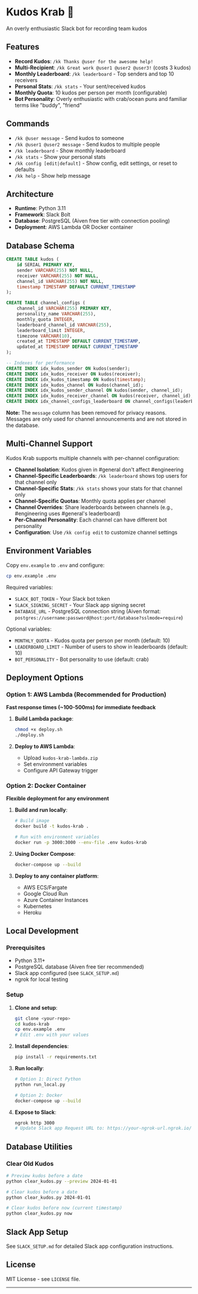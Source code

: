 # Kudos Krab 🦀

An overly enthusiastic Slack bot for recording team kudos

## Features

- **Record Kudos**: `/kk Thanks @user for the awesome help!` 
- **Multi-Recipient**: `/kk Great work @user1 @user2 @user3!` (costs 3 kudos)
- **Monthly Leaderboard**: `/kk leaderboard` - Top senders and top 10 receivers
- **Personal Stats**: `/kk stats` - Your sent/received kudos
- **Monthly Quota**: 10 kudos per person per month (configurable)
- **Bot Personality**: Overly enthusiastic with crab/ocean puns and familiar terms like "buddy", "friend"

## Commands

- `/kk @user message` - Send kudos to someone
- `/kk @user1 @user2 message` - Send kudos to multiple people
- `/kk leaderboard` - Show monthly leaderboard
- `/kk stats` - Show your personal stats
- `/kk config [edit|default]` - Show config, edit settings, or reset to defaults
- `/kk help` - Show help message

## Architecture

- **Runtime**: Python 3.11
- **Framework**: Slack Bolt
- **Database**: PostgreSQL (Aiven free tier with connection pooling)
- **Deployment**: AWS Lambda OR Docker container

## Database Schema

```sql
CREATE TABLE kudos (
    id SERIAL PRIMARY KEY,
    sender VARCHAR(255) NOT NULL,
    receiver VARCHAR(255) NOT NULL,
    channel_id VARCHAR(255) NOT NULL,
    timestamp TIMESTAMP DEFAULT CURRENT_TIMESTAMP
);

CREATE TABLE channel_configs (
    channel_id VARCHAR(255) PRIMARY KEY,
    personality_name VARCHAR(255),
    monthly_quota INTEGER,
    leaderboard_channel_id VARCHAR(255),
    leaderboard_limit INTEGER,
    timezone VARCHAR(10),
    created_at TIMESTAMP DEFAULT CURRENT_TIMESTAMP,
    updated_at TIMESTAMP DEFAULT CURRENT_TIMESTAMP
);

-- Indexes for performance
CREATE INDEX idx_kudos_sender ON kudos(sender);
CREATE INDEX idx_kudos_receiver ON kudos(receiver);
CREATE INDEX idx_kudos_timestamp ON kudos(timestamp);
CREATE INDEX idx_kudos_channel ON kudos(channel_id);
CREATE INDEX idx_kudos_sender_channel ON kudos(sender, channel_id);
CREATE INDEX idx_kudos_receiver_channel ON kudos(receiver, channel_id);
CREATE INDEX idx_channel_configs_leaderboard ON channel_configs(leaderboard_channel_id);
```

**Note:** The `message` column has been removed for privacy reasons. Messages are only used for channel announcements and are not stored in the database.

## Multi-Channel Support

Kudos Krab supports multiple channels with per-channel configuration:

- **Channel Isolation**: Kudos given in #general don't affect #engineering
- **Channel-Specific Leaderboards**: `/kk leaderboard` shows top users for that channel only
- **Channel-Specific Stats**: `/kk stats` shows your stats for that channel only
- **Channel-Specific Quotas**: Monthly quota applies per channel
- **Channel Overrides**: Share leaderboards between channels (e.g., #engineering uses #general's leaderboard)
- **Per-Channel Personality**: Each channel can have different bot personality
- **Configuration**: Use `/kk config edit` to customize channel settings

## Environment Variables

Copy `env.example` to `.env` and configure:

```bash
cp env.example .env
```

Required variables:
- `SLACK_BOT_TOKEN` - Your Slack bot token
- `SLACK_SIGNING_SECRET` - Your Slack app signing secret
- `DATABASE_URL` - PostgreSQL connection string (Aiven format: `postgres://username:password@host:port/database?sslmode=require`)

Optional variables:
- `MONTHLY_QUOTA` - Kudos quota per person per month (default: 10)
- `LEADERBOARD_LIMIT` - Number of users to show in leaderboards (default: 10)
- `BOT_PERSONALITY` - Bot personality to use (default: crab)

## Deployment Options

### Option 1: AWS Lambda (Recommended for Production)

**Fast response times (~100-500ms) for immediate feedback**

1. **Build Lambda package**:
   ```bash
   chmod +x deploy.sh
   ./deploy.sh
   ```

2. **Deploy to AWS Lambda**:
   - Upload `kudos-krab-lambda.zip`
   - Set environment variables
   - Configure API Gateway trigger

### Option 2: Docker Container

**Flexible deployment for any environment**

1. **Build and run locally**:
   ```bash
   # Build image
   docker build -t kudos-krab .
   
   # Run with environment variables
   docker run -p 3000:3000 --env-file .env kudos-krab
   ```

2. **Using Docker Compose**:
   ```bash
   docker-compose up --build
   ```

3. **Deploy to any container platform**:
   - AWS ECS/Fargate
   - Google Cloud Run
   - Azure Container Instances
   - Kubernetes
   - Heroku

## Local Development

### Prerequisites

- Python 3.11+
- PostgreSQL database (Aiven free tier recommended)
- Slack app configured (see `SLACK_SETUP.md`)
- ngrok for local testing

### Setup

1. **Clone and setup**:
   ```bash
   git clone <your-repo>
   cd kudos-krab
   cp env.example .env
   # Edit .env with your values
   ```

2. **Install dependencies**:
   ```bash
   pip install -r requirements.txt
   ```

3. **Run locally**:
   ```bash
   # Option 1: Direct Python
   python run_local.py
   
   # Option 2: Docker
   docker-compose up --build
   ```

4. **Expose to Slack**:
   ```bash
   ngrok http 3000
   # Update Slack app Request URL to: https://your-ngrok-url.ngrok.io/slack/events
   ```

## Database Utilities

### Clear Old Kudos

```bash
# Preview kudos before a date
python clear_kudos.py --preview 2024-01-01

# Clear kudos before a date
python clear_kudos.py 2024-01-01

# Clear kudos before now (current timestamp)
python clear_kudos.py now
```

## Slack App Setup

See `SLACK_SETUP.md` for detailed Slack app configuration instructions.

## License

MIT License - see `LICENSE` file.

---
